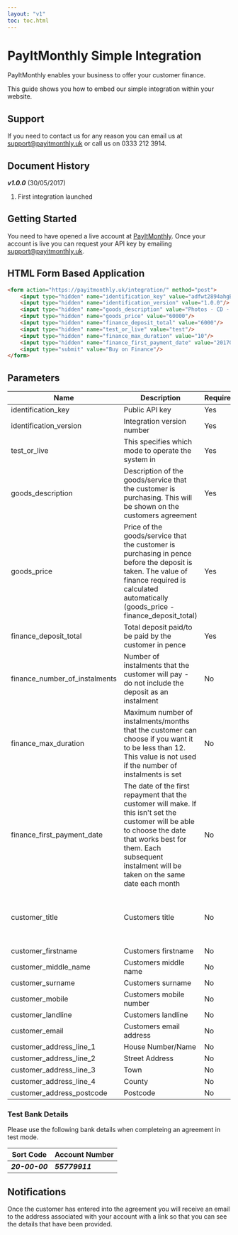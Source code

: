 ```yaml
---
layout: "v1"
toc: toc.html
---
```


# PayItMonthly Simple Integration

PayItMonthly enables your business to offer your customer finance. 

This guide shows you how to embed our simple integration within your website.

## Support

If you need to contact us for any reason you can email us at [support@payitmonthly.uk](mailto:support@payitmonthly.uk) or call us on 0333 212 3914.

## Document History

***v1.0.0*** (30/05/2017)

1. First integration launched

## Getting Started

You need to have opened a live account at [PayItMonthly](https://payitmonthly.uk). Once your account is live you can request your API key by emailing [support@payitmonthly.uk](mailto:support@payitmonthly.uk).

## HTML Form Based Application

```markdown
<form action="https://payitmonthly.uk/integration/" method="post"> 
    <input type="hidden" name="identification_key" value="adfwt2894ahgBUDSFOHE8we9"/>
    <input type="hidden" name="identification_version" value="1.0.0"/>
    <input type="hidden" name="goods_description" value="Photos - CD - Gold Package"/> 
    <input type="hidden" name="goods_price" value="60000"/> 
    <input type="hidden" name="finance_deposit_total" value="6000"/> 
    <input type="hidden" name="test_or_live" value="test"/>
    <input type="hidden" name="finance_max_duration" value="10"/>
    <input type="hidden" name="finance_first_payment_date" value="20170720"/>
    <input type="submit" value="Buy on Finance"/> 
</form>
```

## Parameters

Name | Description | Required | Type | Validation
-----|-------------|----------|------|-----------
identification_key | Public API key | Yes | string | 
identification_version | Integration version number | Yes | string |
test_or_live | This specifies which mode to operate the system in | Yes | string | test' or 'live'
goods_description | Description of the goods/service that the customer is purchasing. This will be shown on the customers agreement | Yes | string | 
goods_price | Price of the goods/service that the customer is purchasing in pence before the deposit is taken. The value of finance required is calculated automatically (goods_price - finance_deposit_total) | Yes | int | Positive integer
finance_deposit_total | Total deposit paid/to be paid by the customer in pence | Yes | int | Positive integer
finance_number_of_instalments | Number of instalments that the customer will pay - do not include the deposit as an instalment | No | int | Between 1-12
finance_max_duration | Maximum number of instalments/months that the customer can choose if you want it to be less than 12. This value is not used if the number of instalments is set | No | int | Between 1-12
finance_first_payment_date | The date of the first repayment that the customer will make. If this isn't set the customer will be able to choose the date that works best for them. Each subsequent instalment will be taken on the same date each month | No | ISO 8601 | Minimum of 7 and maximum of 60 days in the future
customer_title | Customers title | No | string | Either 'Mr.', 'Mrs.', 'Miss.', 'Ms.' or 'Dr.'
customer_firstname | Customers firstname | No | string | 
customer_middle_name | Customers middle name | No | string | 
customer_surname | Customers surname | No | string | 
customer_mobile | Customers mobile number | No | string | 
customer_landline | Customers landline | No | string | 
customer_email | Customers email address | No | string | 
customer_address_line_1 | House Number/Name | No | string | 
customer_address_line_2 | Street Address | No | string | 
customer_address_line_3 | Town | No | string | 
customer_address_line_4 | County | No | string | 
customer_address_postcode | Postcode | No | string | 

### Test Bank Details

Please use the following bank details when completeing an agreement in test mode.

Sort Code | Account Number
----------|--------------------
***20-00-00*** | ***55779911***

## Notifications

Once the customer has entered into the agreement you will receive an email to the address associated with your account with a link so that you can see the details that have been provided.
